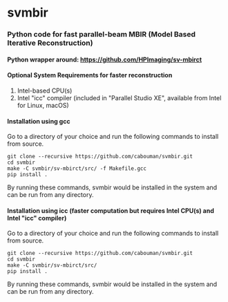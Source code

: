 # svmbir


### Python code for fast parallel-beam MBIR (Model Based Iterative Reconstruction) 
#### Python wrapper around: https://github.com/HPImaging/sv-mbirct

#### Optional System Requirements for faster reconstruction
1. Intel-based CPU(s)
2. Intel "icc" compiler (included in "Parallel Studio XE", available from Intel for Linux, macOS)

#### Installation using gcc
Go to a directory of your choice and run the following commands to install from source.
```
git clone --recursive https://github.com/cabouman/svmbir.git
cd svmbir
make -C svmbir/sv-mbirct/src/ -f Makefile.gcc
pip install .
```
By running these commands, svmbir would be installed in the system and can be run from any directory.


#### Installation using icc (faster computation but requires Intel CPU(s) and Intel "icc" compiler)
Go to a directory of your choice and run the following commands to install from source.
```
git clone --recursive https://github.com/cabouman/svmbir.git
cd svmbir
make -C svmbir/sv-mbirct/src/
pip install .
```
By running these commands, svmbir would be installed in the system and can be run from any directory.


